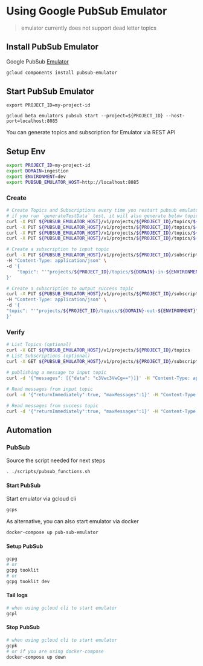 # Using Google PubSub Emulator
 
>  emulator currently does not support dead letter topics

## Install PubSub Emulator
Google PubSub [Emulator](https://cloud.google.com/pubsub/docs/emulator) 
```bash
gcloud components install pubsub-emulator
```
    
## Start PubSub Emulator

```
export PROJECT_ID=my-project-id

gcloud beta emulators pubsub start --project=${PROJECT_ID} --host-port=localhost:8085
```

You can generate topics and subscription for Emulator via REST API

## Setup Env

```bash
export PROJECT_ID=my-project-id
export DOMAIN=ingestion
export ENVIRONMENT=dev
export PUBSUB_EMULATOR_HOST=http://localhost:8085
```

### Create 

```bash
# Create Topics and Subscriptions every time you restart pubsub emulator 
# if you run `generateTestData` test, it will also generate below topics.
curl -X PUT ${PUBSUB_EMULATOR_HOST}/v1/projects/${PROJECT_ID}/topics/${DOMAIN}-in-${ENVIRONMENT}
curl -X PUT ${PUBSUB_EMULATOR_HOST}/v1/projects/${PROJECT_ID}/topics/${DOMAIN}-in-dead-${ENVIRONMENT}
curl -X PUT ${PUBSUB_EMULATOR_HOST}/v1/projects/${PROJECT_ID}/topics/${DOMAIN}-out-${ENVIRONMENT}
curl -X PUT ${PUBSUB_EMULATOR_HOST}/v1/projects/${PROJECT_ID}/topics/${DOMAIN}-out-dead-${ENVIRONMENT}

# Create a subscription to input topic
curl -X PUT ${PUBSUB_EMULATOR_HOST}/v1/projects/${PROJECT_ID}/subscriptions/${DOMAIN}-in-${ENVIRONMENT} \
-H "Content-Type: application/json" \
-d '{
    "topic": "'"projects/${PROJECT_ID}/topics/${DOMAIN}-in-${ENVIRONMENT}"'"
}' 

# Create a subscription to output success topic
curl -X PUT ${PUBSUB_EMULATOR_HOST}/v1/projects/${PROJECT_ID}/subscriptions/${DOMAIN}-out-${ENVIRONMENT} \
-H "Content-Type: application/json" \
-d '{
"topic": "'"projects/${PROJECT_ID}/topics/${DOMAIN}-out-${ENVIRONMENT}"'"
}' 
```

### Verify 

```bash
# List Topics (optional)
curl -X GET ${PUBSUB_EMULATOR_HOST}/v1/projects/${PROJECT_ID}/topics
# List Subscriptions (optional)
curl -X GET ${PUBSUB_EMULATOR_HOST}/v1/projects/${PROJECT_ID}/subscriptions
 
# publishing a message to input topic
curl -d '{"messages": [{"data": "c3Vwc3VwCg=="}]}' -H "Content-Type: application/json" -X POST ${PUBSUB_EMULATOR_HOST}/v1/projects/${PROJECT_ID}/topics/${DOMAIN}-in-${ENVIRONMENT}:publish

# Read messages from input topic
curl -d '{"returnImmediately":true, "maxMessages":1}' -H "Content-Type: application/json" -X POST ${PUBSUB_EMULATOR_HOST}/v1/projects/${PROJECT_ID}/subscriptions/${DOMAIN}-in-${ENVIRONMENT}:pull

# Read messages from success topic
curl -d '{"returnImmediately":true, "maxMessages":1}' -H "Content-Type: application/json" -X POST ${PUBSUB_EMULATOR_HOST}/v1/projects/${PROJECT_ID}/subscriptions/${DOMAIN}-out-${ENVIRONMENT}:pull
``` 



## Automation

### PubSub

Source the script needed for next steps

```bash
. ./scripts/pubsub_functions.sh
```

#### Start PubSub

Start emulator via gcloud cli

```bash
gcps
```

As alternative, you can also start emulator via docker

```bash
docker-compose up pub-sub-emulator
```

#### Setup PubSub

```bash
gcpg
# or
gcpg tooklit
# or
gcpg tooklit dev
```

#### Tail logs

```bash
# when using gcloud cli to start emulator
gcpl
```

#### Stop PubSub

```bash
# when using gcloud cli to start emulator
gcpk
# or if you are using docker-compose
docker-compose up down
```
